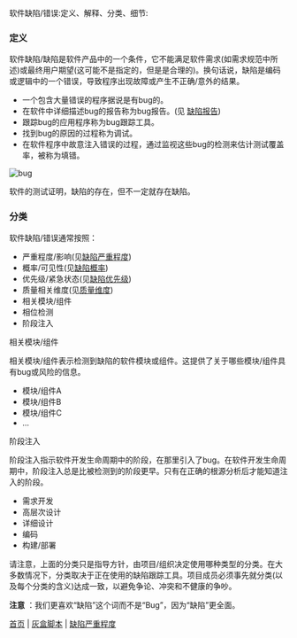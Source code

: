 软件缺陷/错误:定义、解释、分类、细节:

### 定义

软件缺陷/缺陷是软件产品中的一个条件，它不能满足软件需求(如需求规范中所述)或最终用户期望(这可能不是指定的，但是是合理的)。换句话说，缺陷是编码或逻辑中的一个错误，导致程序出现故障或产生不正确/意外的结果。

* 一个包含大量错误的程序据说是有bug的。
* 在软件中详细描述bug的报告称为bug报告。(见 [缺陷报告](缺陷报告.md))
* 跟踪bug的应用程序称为bug跟踪工具。
* 找到bug的原因的过程称为调试。
* 在软件程序中故意注入错误的过程，通过监视这些bug的检测来估计测试覆盖率，被称为填错。


![bug](https://mmbiz.qpic.cn/mmbiz_jpg/4iaE7bB4HCjcUdtgiaNZ9yFpnHY3UBp7VfXkQBnddAKVSBVhMmJ2TQDql4vj8KlOlVyuGiavvgdSDIqolZ0ZTPrhQ/0?wx_fmt=jpeg)

软件的测试证明，缺陷的存在，但不一定就存在缺陷。

### 分类

软件缺陷/错误通常按照：

* 严重程度/影响(见[缺陷严重程度](缺陷严重程度.md))
* 概率/可见性(见[缺陷概率](缺陷概率.md))
* 优先级/紧急状态(见[缺陷优先级](缺陷优先级.md))
* 质量相关维度(见[质量维度](质量维度.md))
* 相关模块/组件
* 相位检测
* 阶段注入

相关模块/组件

相关模块/组件表示检测到缺陷的软件模块或组件。这提供了关于哪些模块/组件具有bug或风险的信息。

* 模块/组件A
* 模块/组件B
* 模块/组件C
* ... 

阶段注入

阶段注入指示软件开发生命周期中的阶段，在那里引入了bug。在软件开发生命周期中，阶段注入总是比被检测到的阶段更早。只有在正确的根源分析后才能知道注入的阶段。

* 需求开发
* 高层次设计
* 详细设计
* 编码
* 构建/部署

请注意，上面的分类只是指导方针，由项目/组织决定使用哪种类型的分类。在大多数情况下，分类取决于正在使用的缺陷跟踪工具。项目成员必须事先就分类(以及每个分类的含义)达成一致，以避免争论、冲突和不健康的争吵。

**注意** ：我们更喜欢“缺陷”这个词而不是“Bug”，因为“缺陷”更全面。



[首页](index.md)  |  [灰盒脚本](灰盒脚本.md)  |  [缺陷严重程度](缺陷严重程度.md) 
